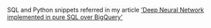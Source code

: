 
SQL and Python snippets referred in my article ['Deep Neural Network implemented in pure SQL over BigQuery'](https://towardsdatascience.com/deep-neural-network-implemented-in-pure-sql-over-bigquery-f3ed245814d3)
